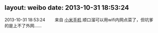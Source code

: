 layout: weibo
date: 2013-10-31 18:53:24
---
2013-10-31 18:53:24  &nbsp;&nbsp;&nbsp;&nbsp;&nbsp;&nbsp; 来自 <a href="http://app.weibo.com/t/feed/22zMnn" rel="nofollow">小米手机</a>
顺口溜可以用wifi内网点菜了，但坑爹的是上不了外网…… ​​​
